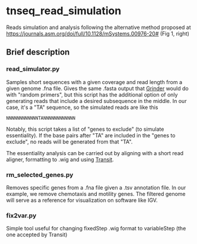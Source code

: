 # tnseq_read_simulation
Reads simulation and analysis following the alternative method proposed at https://journals.asm.org/doi/full/10.1128/mSystems.00976-20# (Fig 1, right)

## Brief description

### read_simulator.py
Samples short sequences with a given coverage and read length from a given genome .fna file. Gives the same .fasta output that [Grinder](https://github.com/zyxue/biogrinder) would do with "random primers", but this script has the additional option of only generating reads that include a desired subsequence in the middle. In our case, it's a "TA" sequence, so the simulated reads are like this

`NNNNNNNNNNNNTANNNNNNNNNNNN`

Notably, this script takes a list of "genes to exclude" (to simulate essentiality). If the base pairs after "TA" are included in the "genes to exclude", no reads will be generated from that "TA".

The essentiality analysis can be carried out by aligning with a short read aligner, formatting to .wig and using [Transit](https://github.com/mad-lab/transit). 

### rm_selected_genes.py
Removes specific genes from a .fna file given a .tsv annotation file. In our example, we remove chemotaxis and motility genes. The filtered genome will serve as a reference for visualization on software like IGV.

### fix2var.py
Simple tool useful for changing fixedStep .wig format to variableStep (the one accepted by Transit)
